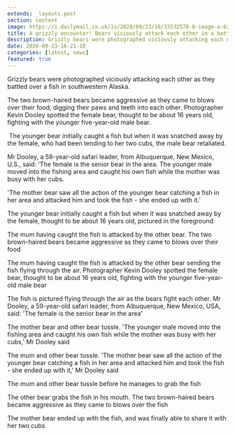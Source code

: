 ```yaml
---
extends: _layouts.post
section: content
image: https://i.dailymail.co.uk/1s/2020/09/23/16/33532578-0-image-a-62_1600873526915.jpg 
title: A grizzly encounter! Bears viciously attack each other in a battle over a fish in Alaska  
description: Grizzly bears were photographed viciously attacking each other as they battled over a fish in southwestern Alaska. 
date: 2020-09-23-16-21-18 
categories: [latest, news] 
featured: true 
--- 
```

Grizzly bears were photographed viciously attacking each other as they battled over a fish in southwestern Alaska. 

The two brown-haired bears became aggressive as they came to blows over their food, digging their paws and teeth into each other. Photographer Kevin Dooley spotted the female bear, thought to be about 16 years old, fighting with the younger five-year-old male bear. 

 The younger bear initially caught a fish but when it was snatched away by the female, who had been tending to her two cubs, the male bear retaliated.

Mr Dooley, a 59-year-old safari leader, from Albuquerque, New Mexico, U.S., said: 'The female is the senior bear in the area. The younger male moved into the fishing area and caught his own fish while the mother was busy with her cubs.

'The mother bear saw all the action of the younger bear catching a fish in her area and attacked him and took the fish - she ended up with it.'



The younger bear initially caught a fish but when it was snatched away by the female, thought to be about 16 years old, pictured in the foreground

The mum having caught the fish is attacked by the other bear. The two brown-haired bears became aggressive as they came to blows over their food

The mum having caught the fish is attacked by the other bear sending the fish flying through the air. Photographer Kevin Dooley spotted the female bear, thought to be about 16 years old, fighting with the younger five-year-old male bear

The fish is pictured flying through the air as the bears fight each other. Mr Dooley, a 59-year-old safari leader, from Albuquerque, New Mexico, USA, said: 'The female is the senior bear in the area'

The mother bear and other bear tussle. 'The younger male moved into the fishing area and caught his own fish while the mother was busy with her cubs,' Mr Dooley said 

The mum and other bear tussle. 'The mother bear saw all the action of the younger bear catching a fish in her area and attacked him and took the fish - she ended up with it,' Mr Dooley said

The mum and other bear tussle before he manages to grab the fish

The other bear grabs the fish in his mouth. The two brown-haired bears became aggressive as they came to blows over the fish 

The mother bear ended up with the fish, and was finally able to share it with her two cubs

